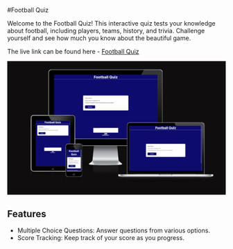 #Football Quiz

Welcome to the Football Quiz! This interactive quiz tests your knowledge about football, including players, teams, history, and trivia. Challenge yourself and see how much you know about the beautiful game.

The live link can be found here - [Football Quiz](https://esteban-jr.github.io/Quiz/)

![Football Quiz Am I Responsive Image](/assets/readMeImages/responsive.jpg)

## Features

- Multiple Choice Questions: Answer questions from various options.
- Score Tracking: Keep track of your score as you progress.

